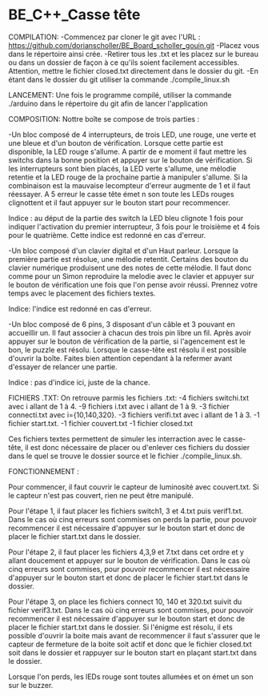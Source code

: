 # BE_C++_Casse tête

COMPILATION:
-Commencez par cloner le git avec l'URL : https://github.com/dorianscholler/BE_Board_scholler_gouin.git
-Placez vous dans le répertoire ainsi crée.
-Retirer tous les .txt et les placez sur le bureau ou dans un dossier de façon à ce qu'ils soient facilement accessibles. Attention, mettre le fichier closed.txt directement dans le dossier du git.
-En étant dans le dossier du git utiliser la commande ./compile_linux.sh


LANCEMENT:
Une fois le programme compilé, utiliser la commande ./arduino dans le répertoire du git afin de lancer l'application

COMPOSITION:
Nottre boîte se compose de trois parties :

-Un bloc composé de 4 interrupteurs, de trois LED, une rouge, une verte et une bleue et d'un bouton de vérification. Lorsque cette partie est disponible, la LED rouge s'allume. A partir de e moment il faut mettre les switchs dans la bonne position et appuyer sur le bouton de vérification. Si les interrupteurs sont bien placés, la LED verte s'allume, une mélodie retentie  et la LED rouge de la prochaine partie à manipuler s'allume. Si la combinaison est la mauvaise lecompteur d'erreur augmente de 1 et il faut réessayer. A 5 erreur le casse tête émet n son toute les LEDs rouges clignottent et il faut appuyer sur le bouton start pour recommencer. 

Indice : au déput de la partie des switch la LED bleu clignote 1 fois pour indiquer l'activation du premier interrupteur, 3 fois pour le troisième et 4 fois pour le quatrième. Cette indice est redonné en cas d'erreur. 

-Un bloc composé d'un clavier digital et d'un Haut parleur. Lorsque la première partie est résolue, une mélodie retentit. Certains des bouton du clavier numérique produisent une des notes de cette mélodie. Il faut donc comme pour un Simon reproduire la melodie avec le clavier et appuyer sur le bouton de vérification une fois que l'on pense avoir réussi. Prennez votre temps avec le placement des fichiers textes.

Indice: l'indice est redonné en cas d'erreur.

-Un bloc composé de 6 pins, 3 disposant d'un câble et 3 pouvant en accueillir un. Il faut associer à chacun des trois pin libre un fil. Après avoir appuyer sur le bouton de vérification de la partie, si l'agencement est le bon, le puzzle est résolu. Lorsque le casse-tête est résolu il est possible d'ouvrir la boîte. Faites bien attention cependant à la refermer avant d'essayer de relancer une partie.

Indice : pas d'indice ici, juste de la chance.

FICHIERS .TXT:
On retrouve parmis les fichiers .txt:
-4 fichiers switchi.txt avec i allant de 1 à 4. 
-9 fichiers i.txt avec i allant de 1 à 9.
-3 fichier connecti.txt avec i={10,140,320}.
-3 fichiers verifi.txt avec i allant de 1 à 3.
-1 fichier start.txt.
-1 fichier couvert.txt
-1 fichier closed.txt

Ces fichiers textes permettent de simuler les interraction avec le casse-tête, il est donc nécessaire de placer ou d'enlever ces fichiers du dossier dans le quel se trouve le dossier source et le fichier ./compile_linux.sh.

FONCTIONNEMENT : 

Pour commencer, il faut couvrir le capteur de luminosité avec couvert.txt. Si le capteur n'est pas couvert, rien ne peut être manipulé.

Pour l'étape 1, il faut placer les fichiers switch1, 3 et 4.txt puis verif1.txt. Dans le cas où cinq erreurs sont commises on perds la partie, pour pouvoir recommencer il est nécessaire d'appuyer sur le bouton start et donc de placer le fichier start.txt dans le dossier.

Pour l'étape 2, il faut placer les fichiers 4,3,9 et 7.txt dans cet ordre et y allant doucement et appuyer sur le bouton de vérification. Dans le cas où cinq erreurs sont commises, pour pouvoir recommencer il est nécessaire d'appuyer sur le bouton start et donc de placer le fichier start.txt dans le dossier.

Pour l'étape 3, on place les fichiers connect 10, 140 et 320.txt suivit du fichier verif3.txt. Dans le cas où cinq erreurs sont commises, pour pouvoir recommencer il est nécessaire d'appuyer sur le bouton start et donc de placer le fichier start.txt dans le dossier. Si l'énigme est résolu, il ets possible d'ouvrir la boite mais avant de recommencer il faut s'assurer que le capteur de fermeture de la boite soit actif et donc que le fichier closed.txt soit dans le dossier et rappuyer sur le bouton start en plaçant start.txt dans le dossier.

Lorsque l'on perds, les lEDs rouge sont toutes allumées et on émet un son sur le buzzer. 

